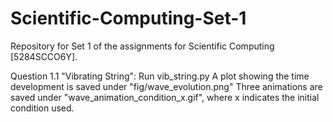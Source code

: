 # Scientific-Computing-Set-1
Repository for Set 1 of the assignments for Scientific Computing [5284SCCO6Y].

Question 1.1 "Vibrating String":
    Run vib_string.py
    A plot showing the time development is saved under "fig/wave_evolution.png"
    Three animations are saved under "wave_animation_condition_x.gif", where x indicates the initial condition used.